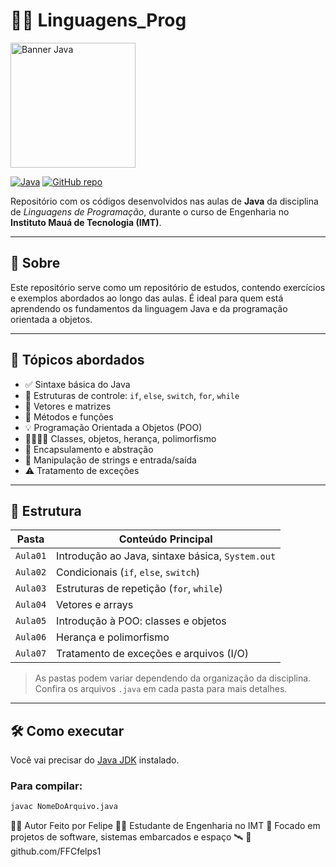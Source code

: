# 🧑‍💻 Linguagens_Prog

<img src="https://cdn.jsdelivr.net/gh/devicons/devicon/icons/java/java-original-wordmark.svg" alt="Banner Java" width="200"/>

[![Java](https://img.shields.io/badge/Java-ED8B00?style=for-the-badge&logo=java&logoColor=white)](https://www.java.com/)
[![GitHub repo](https://img.shields.io/badge/GitHub-FFCfelps1%2FLinguagens_Prog-181717?style=for-the-badge&logo=github)](https://github.com/FFCfelps1/Linguagens_Prog)

Repositório com os códigos desenvolvidos nas aulas de **Java** da disciplina de *Linguagens de Programação*, durante o curso de Engenharia no **Instituto Mauá de Tecnologia (IMT)**.

---

## 📘 Sobre

Este repositório serve como um repositório de estudos, contendo exercícios e exemplos abordados ao longo das aulas. É ideal para quem está aprendendo os fundamentos da linguagem Java e da programação orientada a objetos.

---

## 🧠 Tópicos abordados

- ✅ Sintaxe básica do Java  
- 🔁 Estruturas de controle: `if`, `else`, `switch`, `for`, `while`  
- 🧱 Vetores e matrizes  
- 🧰 Métodos e funções  
- 💡 Programação Orientada a Objetos (POO)  
- 👨‍👩‍👧‍👦 Classes, objetos, herança, polimorfismo  
- 🧹 Encapsulamento e abstração  
- 🧾 Manipulação de strings e entrada/saída  
- ⚠️ Tratamento de exceções  

---

## 📂 Estrutura

| Pasta       | Conteúdo Principal                               |
|-------------|--------------------------------------------------|
| `Aula01`    | Introdução ao Java, sintaxe básica, `System.out` |
| `Aula02`    | Condicionais (`if`, `else`, `switch`)            |
| `Aula03`    | Estruturas de repetição (`for`, `while`)         |
| `Aula04`    | Vetores e arrays                                  |
| `Aula05`    | Introdução à POO: classes e objetos               |
| `Aula06`    | Herança e polimorfismo                            |
| `Aula07`    | Tratamento de exceções e arquivos (I/O)           |

> As pastas podem variar dependendo da organização da disciplina. Confira os arquivos `.java` em cada pasta para mais detalhes.

---

## 🛠 Como executar

Você vai precisar do [Java JDK](https://www.oracle.com/java/technologies/javase-downloads.html) instalado.

### Para compilar:

```bash
javac NomeDoArquivo.java
```

🙋‍♂️ Autor
Feito por Felipe
👨‍🎓 Estudante de Engenharia no IMT
🚀 Focado em projetos de software, sistemas embarcados e espaço 🛰️
🔗 github.com/FFCfelps1

